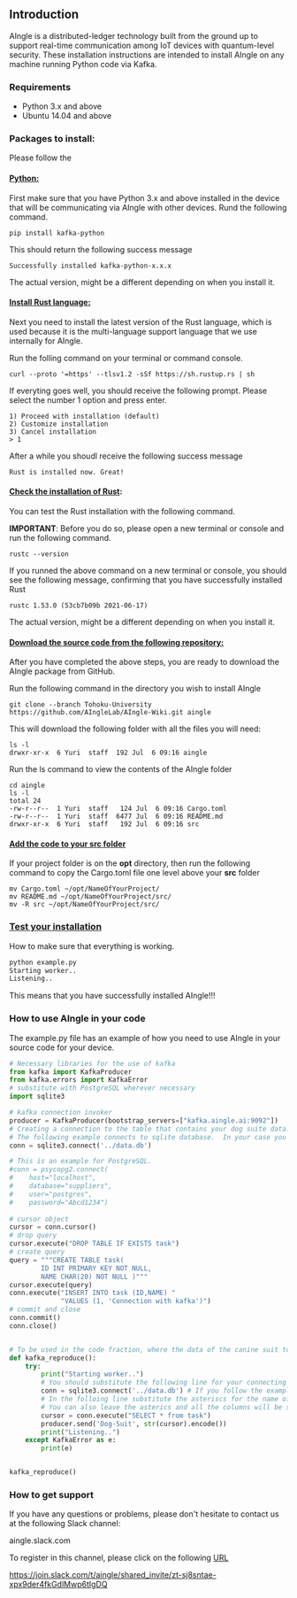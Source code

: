 ## Introduction

 AIngle is a distributed-ledger technology built from the ground up to support real-time communication among IoT devices with quantum-level security. These installation instructions are intended to install AIngle on any machine running Python code via Kafka. 

### Requirements

- Python 3.x and above
- Ubuntu 14.04 and above

### Packages to install:

Please follow the 

#### <u>Python:</u>

First make sure that you have Python 3.x and above installed in the device that will be communicating via AIngle with other devices.  Rund the following command.

```shell
pip install kafka-python
```

This should return the following success message

```shell
Successfully installed kafka-python-x.x.x
```

The actual version, might be a different depending on when you install it. 

#### <u>Install Rust language:</u>

Next you need to install the latest version of the Rust language, which is used because it is the multi-language support language that we use internally for AIngle.

Run the folling command on your terminal or command console.

```shell
curl --proto '=https' --tlsv1.2 -sSf https://sh.rustup.rs | sh
```

If everyting goes well, you should receive the following prompt. Please select the number 1 option and press enter.

```shell
1) Proceed with installation (default)
2) Customize installation
3) Cancel installation
> 1
```

After a while you shoudl receive the following success message

```shell
Rust is installed now. Great!
```

#### <u>Check the installation of Rust</u>:

You can test the Rust installation with the following command.  

**IMPORTANT**: Before you do so, please open a new terminal or console and run the following command.

```shell
rustc --version
```

If you runned the above command on a new terminal or console, you should see the following message, confirming that you have successfully installed Rust

```shell
rustc 1.53.0 (53cb7b09b 2021-06-17)
```

The actual version, might be a different depending on when you install it. 

#### <u>Download the source code from the following repository:</u>

After you have completed the above steps, you are ready to download the AIngle package from GitHub. 

Run the following command in the directory you wish to install AIngle

```shell
git clone --branch Tohoku-University https://github.com/AIngleLab/AIngle-Wiki.git aingle
```

This will download the following folder with all the files you will need:

```
ls -l
drwxr-xr-x  6 Yuri  staff  192 Jul  6 09:16 aingle
```

Run the ls command to view the contents of the AIngle folder

```shell
cd aingle
ls -l
total 24
-rw-r--r--  1 Yuri  staff   124 Jul  6 09:16 Cargo.toml
-rw-r--r--  1 Yuri  staff  6477 Jul  6 09:16 README.md
drwxr-xr-x  6 Yuri  staff   192 Jul  6 09:16 src
```

#### <u>Add the code to your src folder</u>

If your project folder is on the **opt** directory, then run the following command to copy the Cargo.toml file one level above your **src** folder

```
mv Cargo.toml ~/opt/NameOfYourProject/
mv README.md ~/opt/NameOfYourProject/src/
mv -R src ~/opt/NameOfYourProject/src/
```

### <u>Test your installation</u>

How to make sure that everything is working.

```python
python example.py
Starting worker..
Listening..
```

This means that you have successfully installed AIngle!!!

### How to use AIngle in your code

The example.py file has an example of how you need to use AIngle in your source code for your device.  

```python
# Necessary libraries for the use of kafka
from kafka import KafkaProducer
from kafka.errors import KafkaError
# substitute with PostgreSQL wherever necessary
import sqlite3

# kafka connection invoker
producer = KafkaProducer(bootstrap_servers=["kafka.aingle.ai:9092"])
# Creating a connection to the table that contains your dog suite data!!!
# The following example connects to sqlite database.  In your case you should substitute the following line for your database.  
conn = sqlite3.connect('../data.db')

# This is an example for PostgreSQL. 
#conn = psycopg2.connect(
#    host="localhost",
#    database="suppliers",
#    user="postgres",
#    password="Abcd1234")
    
# cursor object
cursor = conn.cursor()
# drop query
cursor.execute("DROP TABLE IF EXISTS task")
# create query
query = """CREATE TABLE task(
        ID INT PRIMARY KEY NOT NULL,
        NAME CHAR(20) NOT NULL )"""
cursor.execute(query)
conn.execute("INSERT INTO task (ID,NAME) "
             "VALUES (1, 'Connection with kafka')")
# commit and close
conn.commit()
conn.close()


# To be used in the code fraction, where the data of the canine suit to be written are sent
def kafka_reproduce():
    try:
        print("Starting worker..")
        # You should substitute the following line for your connecting to your database.  For example, PostgreSQL
        conn = sqlite3.connect('../data.db') # If you follow the example above, you can just substitute this line.
        # In the folloing line substitute the asteriscs for the name of the columns in your table that you want to share with AIngle's kafka broker.
        # You can also leave the asterics and all the columns will be streamed to the AIngle kafka broker.
        cursor = conn.execute("SELECT * from task")
        producer.send('Dog-Suit', str(cursor).encode())
        print("Listening..")
    except KafkaError as e:
        print(e)


kafka_reproduce()
```
### How to get support

If you have any questions or problems, please don't hesitate to contact us at the following Slack channel:

aingle.slack.com

To register in this channel, please click on the following [URL](https://join.slack.com/t/aingle/shared_invite/zt-sj8sntae-xpx9der4fkGdlMwp6tIgDQ)

https://join.slack.com/t/aingle/shared_invite/zt-sj8sntae-xpx9der4fkGdlMwp6tIgDQ


